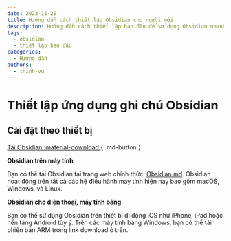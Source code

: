 ```yaml
---
date: 2023-11-20
title: Hướng dẫn cách thiết lập Obsidian cho người mới
description: Hướng dẫn cách thiết lập ban đầu để sử dụng Obsidian nhanh chóng.
tags:
  - obsidian
  - thiết lập ban đầu
categories:
  - Hướng dẫn
authors:
  - thinh-vu
---
```


# Thiết lập ứng dụng ghi chú Obsidian
## Cài đặt theo thiết bị

[Tải Obsidian :material-download:](https://obsidian.md/download){ .md-button }

**Obsidian trên máy tính**

Bạn có thể tải Obsidian tại trang web chính thức: [Obsidian.md](https://obsidian.md). Obsidian hoạt động trên tất cả các hệ điều hành máy tính hiện nay bao gồm macOS, Windows, và Linux.

**Obsidian cho điện thoại, máy tính bảng**

Bạn có thể sử dụng Obsidian trên thiết bị di động iOS như iPhone, iPad hoặc nền tảng Android tùy ý. Trên các máy tính bảng Windows, bạn có thể tải phiên bản ARM trong link download ở trên.

